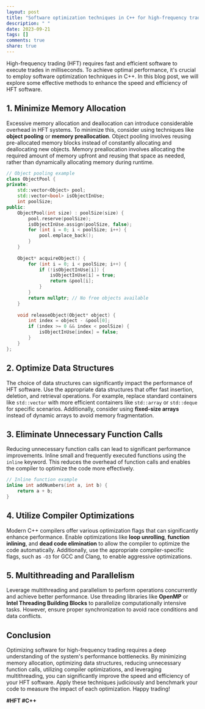 ```yaml
---
layout: post
title: "Software optimization techniques in C++ for high-frequency trading"
description: " "
date: 2023-09-21
tags: []
comments: true
share: true
---
```


High-frequency trading (HFT) requires fast and efficient software to execute trades in milliseconds. To achieve optimal performance, it's crucial to employ software optimization techniques in C++. In this blog post, we will explore some effective methods to enhance the speed and efficiency of HFT software.

## 1. Minimize Memory Allocation

Excessive memory allocation and deallocation can introduce considerable overhead in HFT systems. To minimize this, consider using techniques like **object pooling** or **memory preallocation**. Object pooling involves reusing pre-allocated memory blocks instead of constantly allocating and deallocating new objects. Memory preallocation involves allocating the required amount of memory upfront and reusing that space as needed, rather than dynamically allocating memory during runtime.

```cpp
// Object pooling example
class ObjectPool {
private:
    std::vector<Object> pool;
    std::vector<bool> isObjectInUse;
    int poolSize;
public:
    ObjectPool(int size) : poolSize(size) {
        pool.reserve(poolSize);
        isObjectInUse.assign(poolSize, false);
        for (int i = 0; i < poolSize; i++) {
            pool.emplace_back();
        }
    }
  
    Object* acquireObject() {
        for (int i = 0; i < poolSize; i++) {
            if (!isObjectInUse[i]) {
                isObjectInUse[i] = true;
                return &pool[i];
            }
        }
        return nullptr; // No free objects available
    }
  
    void releaseObject(Object* object) {
        int index = object - &pool[0];
        if (index >= 0 && index < poolSize) {
            isObjectInUse[index] = false;
        }
    }
};
```

## 2. Optimize Data Structures

The choice of data structures can significantly impact the performance of HFT software. Use the appropriate data structures that offer fast insertion, deletion, and retrieval operations. For example, replace standard containers like `std::vector` with more efficient containers like `std::array` or `std::deque` for specific scenarios. Additionally, consider using **fixed-size arrays** instead of dynamic arrays to avoid memory fragmentation.

## 3. Eliminate Unnecessary Function Calls

Reducing unnecessary function calls can lead to significant performance improvements. Inline small and frequently executed functions using the `inline` keyword. This reduces the overhead of function calls and enables the compiler to optimize the code more effectively. 

```cpp
// Inline function example
inline int addNumbers(int a, int b) {
    return a + b;
}
```

## 4. Utilize Compiler Optimizations

Modern C++ compilers offer various optimization flags that can significantly enhance performance. Enable optimizations like **loop unrolling**, **function inlining**, and **dead code elimination** to allow the compiler to optimize the code automatically. Additionally, use the appropriate compiler-specific flags, such as `-O3` for GCC and Clang, to enable aggressive optimizations.

## 5. Multithreading and Parallelism

Leverage multithreading and parallelism to perform operations concurrently and achieve better performance. Use threading libraries like **OpenMP** or **Intel Threading Building Blocks** to parallelize computationally intensive tasks. However, ensure proper synchronization to avoid race conditions and data conflicts.

## Conclusion

Optimizing software for high-frequency trading requires a deep understanding of the system's performance bottlenecks. By minimizing memory allocation, optimizing data structures, reducing unnecessary function calls, utilizing compiler optimizations, and leveraging multithreading, you can significantly improve the speed and efficiency of your HFT software. Apply these techniques judiciously and benchmark your code to measure the impact of each optimization. Happy trading!

**#HFT #C++**